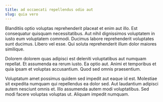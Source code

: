 ```yaml
---
title: ad occaecati repellendus odio aut
slug: quia vero
---
```


Blanditiis optio voluptas reprehenderit placeat et enim aut illo. Est consequatur quisquam necessitatibus. Aut nihil dignissimos voluptatem in iusto eum voluptatem commodi. Ducimus labore reprehenderit voluptates sunt ducimus. Libero vel esse. Qui soluta reprehenderit illum dolor maiores similique.

Dolorem dolorem quas adipisci est deleniti voluptatibus aut numquam repellat. Et assumenda ea rerum iusto. Ea optio aut. Animi et temporibus et quia ipsam et voluptas accusantium. Quod sed omnis praesentium.

Voluptatum amet possimus quidem sed impedit aut eaque id est. Molestiae sit expedita numquam qui repellendus ea dolor sed. Aut laudantium adipisci autem nesciunt omnis et. Illo assumenda autem modi voluptatibus. Sed modi facere voluptas voluptas ut. Aliquam impedit numquam.
